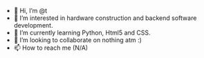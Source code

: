 - 👋 Hi, I’m @t
- 👀 I’m interested in hardware construction and backend software development. 
- 🌱 I’m currently learning Python, Html5 and CSS.
- 💞️ I’m looking to collaborate on nothing atm :)
- 📫 How to reach me (N/A)

<!---
ThotHunter69/ThotHunter69 is a ✨ special ✨ repository because its `README.md` (this file) appears on your GitHub profile.
You can click the Preview link to take a look at your changes.
--->
